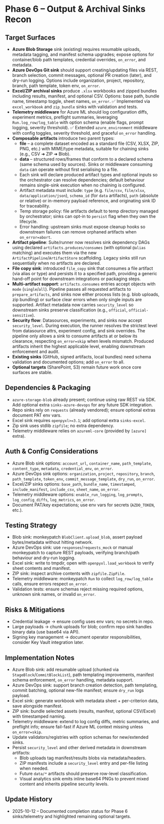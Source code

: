 # Phase 6 – Output & Archival Sinks Recon

## Target Surfaces
- **Azure Blob Storage** sink (existing) requires resumable uploads, metadata tagging, and manifest schema upgrades; expose options for container/blob path templates, credential overrides, `on_error`, and metadata.
- **Azure DevOps Git sink** should support creating/updating files via REST, branch selection, commit messages, optional PR creation (later), and dry-run logging. Options include organization, project, repository, branch, path template, token env, `on_error`.
- **Excel/ZIP archival sinks** produce `.xlsx` workbooks and zipped bundles including results, manifest, and optional CSV. Options: base path, bundle name, timestamp toggle, sheet names, `on_error`. ✅ Implemented via `excel_workbook` and `zip_bundle` sinks with validation and tests.
- **Telemetry middleware** for Azure ML should log configuration diffs, experiment metrics, preflight summaries, leveraging `Run.log_row/log_table` with option schema (enable flags, prompt logging, severity threshold). ✅ Extended `azure_environment` middleware with config toggles, severity threshold, and graceful `on_error` handling.
- **Composable artifacts** introduce two parent types:
  - **file** – a complete dataset encoded as a standard file (CSV, XLSX, ZIP, PNG, etc.) with MIME/type metadata, suitable for chaining sinks (e.g., CSV ➜ ZIP ➜ Blob).
  - **data** – structured rows/frames that conform to a declared schema (same schema used by sources). Sinks or middleware consuming `data` can operate without first serialising to a file.
  - Each sink will declare produced artifact types and optional inputs so the orchestrator can resolve dependencies; default behaviour remains single-sink execution when no chaining is configured.
  - Artifact metadata must include: `type` (e.g. `file/csv`, `file/xlsx`, `data/application/json`), `schema_id` (for `data` artifacts), `path` (absolute or relative) or in-memory payload reference, and originating sink ID for traceability.
  - Temp storage policy: file artifacts default to temp directory managed by orchestrator; sinks can opt-in to `persist` flag when they own the lifecycle.
  - Error handling: upstream sinks must expose cleanup hooks so downstream failures can remove orphaned artifacts when `on_error=abort`.
- **Artifact pipeline**: Suite/runner now resolves sink dependency DAGs using declared `artifacts.produces/consumes` (with optional `@alias` matching) and executes them via the new `ArtifactPipeline`/`ArtifactStore` scaffolding. Legacy sinks still run sequentially when no artifacts are declared.
- **File copy sink**: introduced `file_copy` sink that consumes a file artifact (via alias or type) and persists it to a specified path, providing a generic hand-off point for downstream integrations or packaging steps.
- **Multi-artifact support**: `artifacts.consumes` entries accept objects with `mode` (`single`/`all`). Pipeline passes all requested artifacts to `prepare_artifacts`, and sinks now either process lists (e.g. blob uploads, zip bundling) or surface clear errors when only single inputs are supported. Artifact metadata now carries `security_level` so downstream sinks preserve classification (e.g., `official`, `official-sensitive`).
- **Security flow**: Datasources, experiments, and sinks now accept `security_level`. During execution, the runner resolves the strictest level from datasource attrs, experiment config, and sink overrides. The pipeline only allows a sink to consume artifacts at or below its clearance, respecting `on_error=skip` when levels mismatch. Produced artifacts inherit the highest applicable level, enabling downstream enforcement and audit.
- **Existing sinks** (GitHub, signed artifacts, local bundles) need schema validation and documented options; add `on_error` to all.
- **Optional targets** (SharePoint, S3) remain future work once core surfaces are stable.
<!-- UPDATE 2025-10-12: Implementations for analytics report sink, file copy sink, artifact chaining, and Azure telemetry middleware are complete; optional targets remain backlog. -->

## Dependencies & Packaging
- `azure-storage-blob` already present; continue using raw REST via SDK. Add optional extra `sinks-azure-devops` for any future SDK integration.
- Repo sinks rely on `requests` (already vendored); ensure optional extras document PAT env vars.
- Excel sink requires `openpyxl>=3.1`; add optional extra `sinks-excel`.
- Zip sink uses stdlib `zipfile`; no extra dependency.
- Telemetry middleware relies on `azureml-core` (provided by `[azure]` extra).

## Auth & Config Considerations
- Azure Blob sink options: `account_url`, `container_name`, `path_template`, `content_type`, `metadata`, `credential_env`, `on_error`.
- Azure DevOps sink options: `organization`, `project`, `repository`, `branch`, `path_template`, `token_env`, `commit_message_template`, `dry_run`, `on_error`.
- Excel/ZIP sinks options: `base_path`, `bundle_name`, `timestamped`, `include_manifest`, `include_csv`, `sheet_name`, `on_error`.
- Telemetry middleware options: `enable_run_logging`, `log_prompts`, `log_config_diffs`, `log_metrics`, `on_error`.
- Document PAT/key expectations; use env vars for secrets (`AZDO_TOKEN`, etc.).

## Testing Strategy
- Blob sink: monkeypatch `BlobClient.upload_blob`, assert payload bytes/metadata without hitting network.
- Azure DevOps sink: use `responses`/`requests_mock` or manual monkeypatch to capture REST payloads, verifying branch/path behaviour and dry-run logging.
- Excel sink: write to tmpdir, open with `openpyxl.load_workbook` to verify sheet contents and manifest.
- ZIP sink: inspect archive contents with `zipfile.ZipFile`.
- Telemetry middleware: monkeypatch `Run` to collect `log_row/log_table` calls, ensure errors respect `on_error`.
- Validation tests: ensure schemas reject missing required options, unknown sink names, or invalid `on_error`.

## Risks & Mitigations
- Credential leakage -> ensure config uses env vars; no secrets in repo.
- Large payloads -> chunk uploads for blob; confirm repo sink handles binary data (use base64 via API).
- Signing key management -> document operator responsibilities, consider Key Vault integration later.

## Implementation Notes
- Azure Blob sink: add resumable upload (chunked via `StageBlock`/`CommitBlockList`), path templating improvements, manifest schema enforcement, `on_error` handling, metadata support.
- Azure DevOps sink: support branch creation detection, path templating, commit batching, optional new-file manifest; ensure `dry_run` logs payload.
- Excel sink: generate workbook with metadata sheet + per-criterion data, save alongside manifest.
- ZIP sink: bundle selected assets (results, manifest, optional CSV/Excel) with timestamped naming.
- Telemetry middleware: extend to log config diffs, metric summaries, and preflight info; ensure fail-fast if Azure ML context missing unless `on_error=skip`.
- Update validators/registries with option schemas for new/extended sinks.
- Persist `security_level` and other derived metadata in downstream artifacts:
  - Blob uploads tag manifest/results blobs via metadata/headers.
  - ZIP manifests include a `security_level` entry and per-file listing when needed.
  - Future `data/*` artifacts should preserve row-level classification.
  - Visual analytics sink emits inline base64 PNGs to prevent mixed content and inherits pipeline security levels.

## Update History
- 2025-10-12 – Documented completion status for Phase 6 sinks/telemetry and highlighted remaining optional targets.
